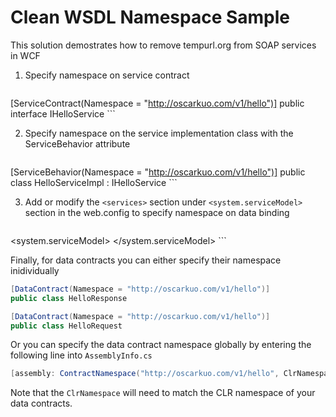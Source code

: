 # Clean WSDL Namespace Sample
This solution demostrates how to remove tempurl.org from SOAP services in WCF

1. Specify namespace on service contract

	```cs
[ServiceContract(Namespace = "http://oscarkuo.com/v1/hello")]
public interface IHelloService
	```

2. Specify namespace on the service implementation class with the ServiceBehavior attribute

	```cs
[ServiceBehavior(Namespace = "http://oscarkuo.com/v1/hello")]
public class HelloServiceImpl : IHelloService
	```

3. Add or modify the `<services>` section under `<system.serviceModel>` section in the web.config to specify namespace on data binding

	```xml
<system.serviceModel>
  <services>
    <service name="CleanWsdlNS.Services.HelloServiceImpl">
      <endpoint address="HelloService.svc" bindingNamespace="http://oscarkuo.com/v1/hello" 
                binding="basicHttpBinding" contract="CleanWsdlNS.Services.IHelloService" />
    </service>
  </services>
</system.serviceModel>
	```

Finally, for data contracts you can either specify their namespace inidividually

```cs
[DataContract(Namespace = "http://oscarkuo.com/v1/hello")]
public class HelloResponse
```
```cs
[DataContract(Namespace = "http://oscarkuo.com/v1/hello")]
public class HelloRequest
```

Or you can specify the data contract namespace globally by entering the following line into `AssemblyInfo.cs`

```cs
[assembly: ContractNamespace("http://oscarkuo.com/v1/hello", ClrNamespace = "CleanWsdlNS.ValueObjects")]
```

Note that the `ClrNamespace` will need to match the CLR namespace of your data contracts.
